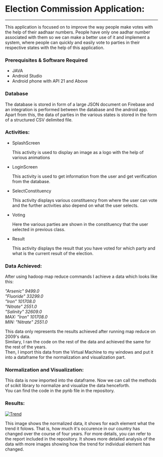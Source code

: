 <!DOCTYPE HTML>
<html>
<body>

<h1> Election Commission Application:</h1>
<hr>
<p>This application is focused on to improve the way people make votes with the help of their aadhaar numbers. People have only one aadhar number associated with them so we can make a better use of it and implement a system, where people can quickly and easily vote to parties in their respective states with the help of this application.</p>

<h3>Prerequisites & Software Required</h3>
<p>
<ul style="list-style-type:disc">
    <li>JAVA</li>
    <li>Android Studio</li>
    <li>Android phone with API 21 and Above</li>
</ul>
</p>

<h3>Database</h3>

<p>The database is stored in form of a large JSON document on Firebase and an integration is performed between the database and the android app. <br>
    Apart from this, the data of parties in the various states is stored in the form of a structured CSV delimited file.    
</p>


<h3>Activities:</h3>
<ul style="list-style-type:disc">
    <li>SplashScreen</li>
        <p>This activity is used to display an image as a logo with the help of various animations</p>
    <li>LoginScreen</li>
        <p> This activity is used to get information from the user and get verification from the database.</p>
    <li>SelectConstituency</li>
        <p> This activity displays various constituency from where the user can vote and the further activities also depend on what the user selects.</p>
    <li> Voting</li>
        <p> Here the various parties are shown in the constituency that the user selected in previous class.</p>
    <li>Result</li>
        <p> This activity displays the result that you have voted for which party and what is the current result of the election.</p>
    
</ul>

<h3>Data Achieved:</h3>
<p>After using hadoop map reduce commands I achieve a data which looks like this:</p>
<p><i>
    "Arsenic" 	9499.0<br>
    "Fluoride" 	33299.0<br>
    "Iron" 	101708.0<br>
    "Nitrate" 	2551.0<br>
    "Salinity" 	32609.0<br>
    MAX: "Iron" 	101708.0<br>
    MIN: "Nitrate" 	2551.0</i>
</p>
<p>This data only represents the results achieved after running map reduce on 2009's data.<br>
Similary, I ran the code on the rest of the data and achieved the same for the rest of the years.<br>
Then, I import this data from the Virtual Machine to my windows and put it into a dataframe for the normalization and visualization part.</p>

<h3>Normalization and Visualization:</h3>
<p> This data is now imported into the dataframe. Now we can call the methods of scikit library to normalize and visualize the data henceforth.
    <br>You can find the code in the pynb file in the repository.</p>
</p>
<h3>Results:</h2>
    <a href="https://imgbb.com/"><img src="https://image.ibb.co/jqms29/Trend.png" alt="Trend" border="0"></a>
    <p>This image shows the normalized data, it shows for each element what the trend it folows. That is, how much it's occurence in our country has changed over the course of four years. For more details, you can refer to the report included in the repository. It shows more detailed analysis of the data with more images showing how the trend for individual element has changed. </p>
</body>
</html>